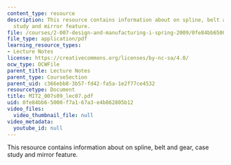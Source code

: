 ```yaml
---
content_type: resource
description: This resource contains information about on spline, belt and gear, case
  study and mirror feature.
file: /courses/2-007-design-and-manufacturing-i-spring-2009/0fe84bb65000f7a167a3e4b862805b12_MIT2_007s09_lec07.pdf
file_type: application/pdf
learning_resource_types:
- Lecture Notes
license: https://creativecommons.org/licenses/by-nc-sa/4.0/
ocw_type: OCWFile
parent_title: Lecture Notes
parent_type: CourseSection
parent_uid: c366ebb8-3b57-fd42-fa5a-1e2f77ce4532
resourcetype: Document
title: MIT2_007s09_lec07.pdf
uid: 0fe84bb6-5000-f7a1-67a3-e4b862805b12
video_files:
  video_thumbnail_file: null
video_metadata:
  youtube_id: null
---
```

This resource contains information about on spline, belt and gear, case study and mirror feature.